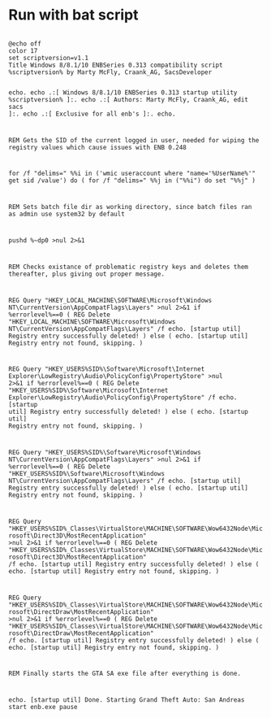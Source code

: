 # Run with bat script

<code>
@echo off
color 17
set scriptversion=v1.1
Title Windows 8/8.1/10 ENBSeries 0.313 compatibility script %scriptversion% by Marty McFly, Craank_AG, SacsDeveloper

echo.
echo  .:[ Windows 8/8.1/10 ENBSeries 0.313 startup utility %scriptversion% ]:.
echo           .:[ Authors: Marty McFly, Craank_AG, edit sacs ]:.
echo                 .:[ Exclusive for all enb's ]:.
echo.

REM Gets the SID of the current logged in user, needed for wiping the registry values which cause issues with ENB 0.248

for /f "delims=" %%i in ('wmic useraccount where "name='%UserName%'" get sid /value') do (
  for /f "delims=" %%j in ("%%i") do set "%%j"
)

REM Sets batch file dir as working directory, since batch files ran as admin use system32 by default

pushd %~dp0 >nul 2>&1

REM Checks existance of problematic registry keys and deletes them thereafter, plus giving out proper message.

REG Query "HKEY_LOCAL_MACHINE\SOFTWARE\Microsoft\Windows NT\CurrentVersion\AppCompatFlags\Layers" >nul 2>&1
if %errorlevel%==0 ( 
	REG Delete "HKEY_LOCAL_MACHINE\SOFTWARE\Microsoft\Windows NT\CurrentVersion\AppCompatFlags\Layers" /f
	echo. [startup util] Registry entry successfully deleted!
) else (
	echo. [startup util] Registry entry not found, skipping. 
) 

REG Query "HKEY_USERS\%SID%\Software\Microsoft\Internet Explorer\LowRegistry\Audio\PolicyConfig\PropertyStore" >nul 2>&1
if %errorlevel%==0 ( 
	REG Delete "HKEY_USERS\%SID%\Software\Microsoft\Internet Explorer\LowRegistry\Audio\PolicyConfig\PropertyStore" /f
	echo. [startup util] Registry entry successfully deleted!
) else (
	echo. [startup util] Registry entry not found, skipping. 
) 

REG Query "HKEY_USERS\%SID%\Software\Microsoft\Windows NT\CurrentVersion\AppCompatFlags\Layers" >nul 2>&1
if %errorlevel%==0 ( 
	REG Delete "HKEY_USERS\%SID%\Software\Microsoft\Windows NT\CurrentVersion\AppCompatFlags\Layers" /f
	echo. [startup util] Registry entry successfully deleted!
) else (
	echo. [startup util] Registry entry not found, skipping. 
) 

REG Query "HKEY_USERS\%SID%_Classes\VirtualStore\MACHINE\SOFTWARE\Wow6432Node\Microsoft\Direct3D\MostRecentApplication" >nul 2>&1
if %errorlevel%==0 ( 
	REG Delete "HKEY_USERS\%SID%_Classes\VirtualStore\MACHINE\SOFTWARE\Wow6432Node\Microsoft\Direct3D\MostRecentApplication" /f
	echo. [startup util] Registry entry successfully deleted!
) else (
	echo. [startup util] Registry entry not found, skipping. 
) 

REG Query "HKEY_USERS\%SID%_Classes\VirtualStore\MACHINE\SOFTWARE\Wow6432Node\Microsoft\DirectDraw\MostRecentApplication" >nul 2>&1
if %errorlevel%==0 ( 
	REG Delete "HKEY_USERS\%SID%_Classes\VirtualStore\MACHINE\SOFTWARE\Wow6432Node\Microsoft\DirectDraw\MostRecentApplication" /f
	echo. [startup util] Registry entry successfully deleted!
) else (
	echo. [startup util] Registry entry not found, skipping. 
) 

REM Finally starts the GTA SA exe file after everything is done.

echo. [startup util] Done. Starting Grand Theft Auto: San Andreas
start enb.exe
pause

</code>
